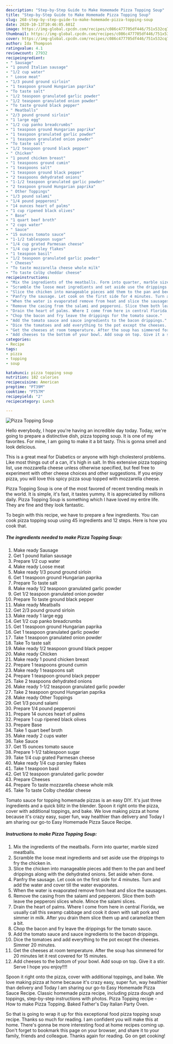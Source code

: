 ```yaml
---
description: "Step-by-Step Guide to Make Homemade Pizza Topping Soup"
title: "Step-by-Step Guide to Make Homemade Pizza Topping Soup"
slug: 268-step-by-step-guide-to-make-homemade-pizza-topping-soup
date: 2020-10-13T10:46:05.601Z
image: https://img-global.cpcdn.com/recipes/c086c477705df446/751x532cq70/pizza-topping-soup-recipe-main-photo.jpg
thumbnail: https://img-global.cpcdn.com/recipes/c086c477705df446/751x532cq70/pizza-topping-soup-recipe-main-photo.jpg
cover: https://img-global.cpcdn.com/recipes/c086c477705df446/751x532cq70/pizza-topping-soup-recipe-main-photo.jpg
author: Ida Thompson
ratingvalue: 4.1
reviewcount: 27932
recipeingredient:
- " Sausage"
- "1 pound Italian sausage"
- "1/2 cup water"
- " Loose meat"
- "1/3 pound ground sirloin"
- "1 teaspoon ground Hungarian paprika"
- "To taste salt"
- "1/2 teaspoon granulated garlic powder"
- "1/2 teaspoon granulated onion powder"
- "To taste ground black pepper"
- " Meatballs"
- "2/3 pound ground sirloin"
- "1 large egg"
- "1/2 cup panko breadcrumbs"
- "1 teaspoon ground Hungarian paprika"
- "1 teaspoon granulated garlic powder"
- "1 teaspoon granulated onion powder"
- "To taste salt"
- "1/2 teaspoon ground black pepper"
- " Chicken"
- "1 pound chicken breast"
- "1 teaspoons ground cumin"
- "1 teaspoons salt"
- "1 teaspoon ground black pepper"
- "2 teaspoons dehydrated onions"
- "1-1/2 teaspoon granulated garlic powder"
- "2 teaspoon ground Hungarian paprika"
- " Other Toppings"
- "1/3 pound salami"
- "1/4 pound pepperoni"
- "14 ounces heart of palms"
- "1 cup ripened black olives"
- " Base"
- "1 quart beef broth"
- "2 cups water"
- " Sauce"
- "15 ounces tomato sauce"
- "1-1/2 tablespoon sugar"
- "1/4 cup grated Parmesan cheese"
- "1/4 cup parsley flakes"
- "1 teaspoon basil"
- "1/2 teaspoon granulated garlic powder"
- " Cheeses"
- "To taste mozzarella cheese whole milk"
- "To taste Colby cheddar cheese"
recipeinstructions:
- "Mix the ingredients of the meatballs. Form into quarter, marble sized meatballs."
- "Scramble the loose meat ingredients and set aside use the drippings to fry the chicken in."
- "Slice the chicken into manageable pieces add them to the pan and beef drippings along with the dehydrated onions. Set aside when done."
- "Panfry the sausage. Let cook on the first side for 4 minutes. Turn and add the water and cover till the water evaporates."
- "When the water is evaporated remove from heat and slice the sausages."
- "Remove the casing from the salami and pepperoni. Slice them both leave the pepperoni slices whole. Mince the salami slices."
- "Drain the heart of palms. Where I come from here in central Florida, we usually call this swamp cabbage and cook it down with salt pork and simmer in milk. After you drain them slice them up and caramelize them a bit."
- "Chop the bacon and fry leave the drippings for the tomato sauce."
- "Add the tomato sauce and sauce ingredients to the bacon drippings."
- "Dice the tomatoes and add everything to the pot except the cheeses. Simmer 20 minutes."
- "Get the cheeses at room temperature. After the soup has simmered for 20 minutes let it rest covered for 15 minutes."
- "Add cheeses to the bottom of your bowl. Add soup on top. Give it a stir. Serve I hope you enjoy!!!!"
categories:
- Recipe
tags:
- pizza
- topping
- soup

katakunci: pizza topping soup 
nutrition: 182 calories
recipecuisine: American
preptime: "PT39M"
cooktime: "PT57M"
recipeyield: "2"
recipecategory: Lunch

---
```



![Pizza Topping Soup](https://img-global.cpcdn.com/recipes/c086c477705df446/751x532cq70/pizza-topping-soup-recipe-main-photo.jpg)

Hello everybody, I hope you're having an incredible day today. Today, we're going to prepare a distinctive dish, pizza topping soup. It is one of my favorites. For mine, I am going to make it a bit tasty. This is gonna smell and look delicious.

This is a great meal for Diabetics or anyone with high cholesterol problems. Like most things out of a can, it&#39;s high in salt. In this extensive pizza topping list, use mozzarella cheese unless otherwise specified, but feel free to experiment with other cheese choices and other suggestions. If you enjoy pizza, you will love this spicy pizza soup topped with mozzarella cheese.

Pizza Topping Soup is one of the most favored of recent trending meals in the world. It is simple, it's fast, it tastes yummy. It is appreciated by millions daily. Pizza Topping Soup is something which I have loved my entire life. They are fine and they look fantastic.


To begin with this recipe, we have to prepare a few ingredients. You can cook pizza topping soup using 45 ingredients and 12 steps. Here is how you cook that.

<!--inarticleads1-->

##### The ingredients needed to make Pizza Topping Soup:

1. Make ready  Sausage
1. Get 1 pound Italian sausage
1. Prepare 1/2 cup water
1. Make ready  Loose meat
1. Make ready 1/3 pound ground sirloin
1. Get 1 teaspoon ground Hungarian paprika
1. Prepare To taste salt
1. Make ready 1/2 teaspoon granulated garlic powder
1. Get 1/2 teaspoon granulated onion powder
1. Prepare To taste ground black pepper
1. Make ready  Meatballs
1. Get 2/3 pound ground sirloin
1. Make ready 1 large egg
1. Get 1/2 cup panko breadcrumbs
1. Get 1 teaspoon ground Hungarian paprika
1. Get 1 teaspoon granulated garlic powder
1. Take 1 teaspoon granulated onion powder
1. Take To taste salt
1. Make ready 1/2 teaspoon ground black pepper
1. Make ready  Chicken
1. Make ready 1 pound chicken breast
1. Prepare 1 teaspoons ground cumin
1. Make ready 1 teaspoons salt
1. Prepare 1 teaspoon ground black pepper
1. Take 2 teaspoons dehydrated onions
1. Make ready 1-1/2 teaspoon granulated garlic powder
1. Take 2 teaspoon ground Hungarian paprika
1. Make ready  Other Toppings
1. Get 1/3 pound salami
1. Prepare 1/4 pound pepperoni
1. Prepare 14 ounces heart of palms
1. Prepare 1 cup ripened black olives
1. Prepare  Base
1. Take 1 quart beef broth
1. Make ready 2 cups water
1. Take  Sauce
1. Get 15 ounces tomato sauce
1. Prepare 1-1/2 tablespoon sugar
1. Take 1/4 cup grated Parmesan cheese
1. Make ready 1/4 cup parsley flakes
1. Take 1 teaspoon basil
1. Get 1/2 teaspoon granulated garlic powder
1. Prepare  Cheeses
1. Prepare To taste mozzarella cheese whole milk
1. Take To taste Colby cheddar cheese


Tomato sauce for topping homemade pizzas is an easy DIY. It&#39;s just three ingredients and a quick blitz in the blender. Spoon it right onto the pizza, cover with additional toppings, and bake. We love making pizza at home because it&#39;s crazy easy, super fun, way healthier than delivery and Today I am sharing our go-to Easy Homemade Pizza Sauce Recipe. 

<!--inarticleads2-->

##### Instructions to make Pizza Topping Soup:

1. Mix the ingredients of the meatballs. Form into quarter, marble sized meatballs.
1. Scramble the loose meat ingredients and set aside use the drippings to fry the chicken in.
1. Slice the chicken into manageable pieces add them to the pan and beef drippings along with the dehydrated onions. Set aside when done.
1. Panfry the sausage. Let cook on the first side for 4 minutes. Turn and add the water and cover till the water evaporates.
1. When the water is evaporated remove from heat and slice the sausages.
1. Remove the casing from the salami and pepperoni. Slice them both leave the pepperoni slices whole. Mince the salami slices.
1. Drain the heart of palms. Where I come from here in central Florida, we usually call this swamp cabbage and cook it down with salt pork and simmer in milk. After you drain them slice them up and caramelize them a bit.
1. Chop the bacon and fry leave the drippings for the tomato sauce.
1. Add the tomato sauce and sauce ingredients to the bacon drippings.
1. Dice the tomatoes and add everything to the pot except the cheeses. Simmer 20 minutes.
1. Get the cheeses at room temperature. After the soup has simmered for 20 minutes let it rest covered for 15 minutes.
1. Add cheeses to the bottom of your bowl. Add soup on top. Give it a stir. Serve I hope you enjoy!!!!


Spoon it right onto the pizza, cover with additional toppings, and bake. We love making pizza at home because it&#39;s crazy easy, super fun, way healthier than delivery and Today I am sharing our go-to Easy Homemade Pizza Sauce Recipe. Classic homemade pizza recipe, including pizza dough and toppings, step-by-step instructions with photos. Pizza Topping recipe - How to make Pizza Topping. Baked Father&#39;s Day Italian Party Oven. 

So that is going to wrap it up for this exceptional food pizza topping soup recipe. Thanks so much for reading. I am confident you will make this at home. There's gonna be more interesting food at home recipes coming up. Don't forget to bookmark this page on your browser, and share it to your family, friends and colleague. Thanks again for reading. Go on get cooking!
